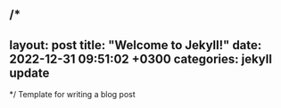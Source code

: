 /*
---
layout: post
title:  "Welcome to Jekyll!"
date:   2022-12-31 09:51:02 +0300
categories: jekyll update
--- 
*/
Template for writing a blog post 